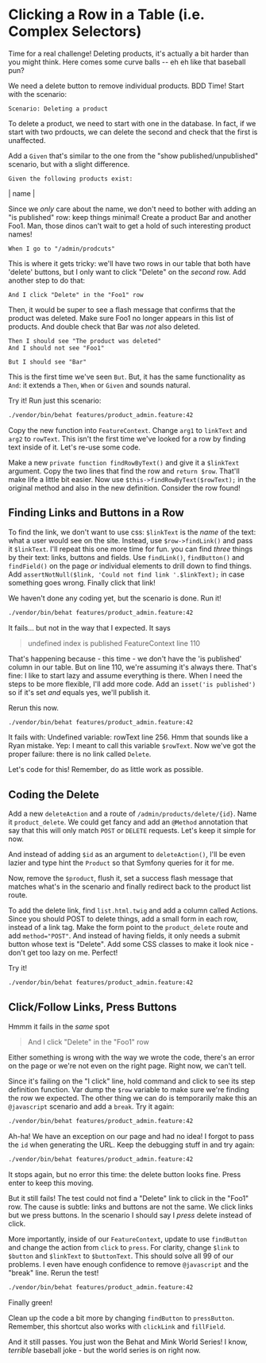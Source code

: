 # Clicking a Row in a Table (i.e. Complex Selectors)

Time for a real challenge! Deleting products, it's actually a bit harder than you
might think. Here comes some curve balls -- eh eh like that baseball pun?

We need a delete button to remove individual products. BDD Time! Start with the
scenario:

    Scenario: Deleting a product

To delete a product, we need to start with one in the database. In fact, if we start
with two prdoucts, we can delete the second and check that the first is unaffected.

Add a `Given` that's similar to the one from the "show published/unpublished" scenario,
but with a slight difference.

    Given the following products exist:
   | name |

Since we *only* care about the name, we don't need to bother with adding an "is published"
row: keep things minimal! Create a product Bar and another Foo1. Man, those dinos
can't wait to get a hold of such interesting product names!

    When I go to "/admin/prodcuts" 

This is where it gets tricky: we'll have two rows in our table that both have 'delete'
buttons, but I only want to click "Delete" on the *second* row. Add another step
to do that:

    And I click "Delete" in the "Foo1" row

Then, it would be super to see a flash message that confirms that the product was
deleted. Make sure Foo1 no longer appears in this list of products. And double check
that Bar was *not* also deleted.

    Then I should see "The product was deleted"
    And I should not see "Foo1"

    But I should see "Bar"

This is the first time we've seen `But`. But, it has the same functionality as `And`:
it extends a `Then`, `When` or `Given` and sounds natural. 

Try it! Run just this scenario:

```bash
./vendor/bin/behat features/product_admin.feature:42
```

Copy the new function into `FeatureContext`. Change `arg1` to `linkText` and `arg2`
to `rowText`. This isn't the first time we've looked for a row by finding text inside
of it. Let's re-use some code.

Make a new `private function findRowByText()` and give it a `$linkText` argument.
Copy the two lines that find the row and `return $row`. That'll make life a little
bit easier. Now use `$this->findRowByText($rowText);` in the original method and
also in the new definition. Consider the row found!

## Finding Links and Buttons in a Row

To find the link, we don't want to use css: `$linkText` is the *name* of the text:
what a user would see on the site. Instead, use `$row->findLink()` and pass it
`$linkText`. I'll repeat this one more time for fun. you can find *three* things by
their text: links, buttons and fields. Use `findLink()`, `findButton()` and `findField()`
on the page *or* individual elements to drill down to find things. Add
`assertNotNull($link, 'Could not find link '.$linkText);` in case something 
goes wrong. Finally click that link!

We haven't done any coding yet, but the scenario is done. Run it!

```bash
./vendor/bin/behat features/product_admin.feature:42
```

It fails... but not in the way that I expected. It says

> undefined index is published FeatureContext line 110

That's happening because - this time - we don't have the 'is published' column in
our table. But on line 110, we're assuming it's always there. That's fine: I like
to start lazy and assume everything is there. When I need the steps to be more flexible,
I'll add more code. Add an `isset('is published')` so if it's set *and* equals yes,
we'll publish it.

Rerun this now.

```bash
./vendor/bin/behat features/product_admin.feature:42
```

It fails with: Undefined variable: rowText line 256. Hmm that sounds like a Ryan
mistake. Yep: I meant to call this variable `$rowText`. Now we've got the proper
failure: there is no link called `Delete`.

Let's code for this! Remember, do as little work as possible.

## Coding the Delete

Add a new `deleteAction` and a route of `/admin/products/delete/{id}`. Name
it `product_delete`. We could get fancy and add an `@Method` annotation that say
that this will only match `POST` or `DELETE` requests. Let's keep it simple for now.

And instead of adding `$id` as an argument to `deleteAction()`, I'll be even lazier
and type hint the `Product` so that Symfony queries for it for me.

Now, remove the `$product`, flush it, set a success flash message that matches what's
in the scenario and finally redirect back to the product list route.

To add the delete link, find `list.html.twig` and add a column called Actions. Since
you should POST to delete things, add a small form in each row, instead of a link
tag. Make the form point to the `product_delete` route and add `method="POST"`. And
instead of having fields, it only needs a submit button whose text is "Delete".
Add some CSS classes to make it look nice - don't get too lazy on me. Perfect!

Try it!

```bash
./vendor/bin/behat features/product_admin.feature:42
```

## Click/Follow Links, Press Buttons

Hmmm it fails in the *same* spot

> And I click "Delete" in the "Foo1" row

Either something is wrong with the way we wrote the code, there's an error on the
page or we're not even on the right page. Right now, we can't tell.

Since it's failing on the "I click" line, hold command and click to see its step
definition function. Var dump the `$row` variable to make sure we're finding the
row we expected. The other thing we can do is temporarily make this an `@javascript`
scenario and add a `break`. Try it again:

```bash
./vendor/bin/behat features/product_admin.feature:42
```

Ah-ha! We have an exception on our page and had no idea! I forgot to pass the `id`
when generating the URL. Keep the debugging stuff in and try again:

```bash
./vendor/bin/behat features/product_admin.feature:42
```

It stops again, but no error this time: the delete button looks fine. Press enter
to keep this moving. 

But it still fails! The test could not find a "Delete" link to click in the "Foo1"
row. The cause is subtle: links and buttons are not the same. We click links but
we press buttons. In the scenario I should say I *press* delete instead of click. 

More importantly, inside of our `FeatureContext`, update to use `findButton` and
change the action from `click` to `press`. For clarity, change `$link` to `$button`
and `$linkText` to `$buttonText`. This should solve all 99 of our problems. I even
have enough confidence to remove `@javascript` and the "break" line. Rerun the test!

```bash
./vendor/bin/behat features/product_admin.feature:42
```

Finally green!

Clean up the code a bit more by changing `findButton` to `pressButton`. Remember,
this shortcut also works with `clickLink` and `fillField`.

And it still passes. You just won the Behat and Mink World Series! I know, *terrible*
baseball joke - but the world series is on right now.
